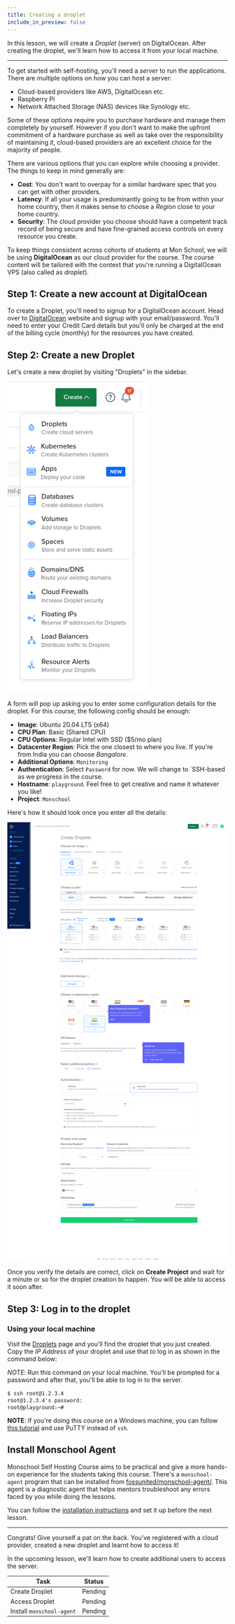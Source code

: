 ```yaml
---
title: Creating a droplet
include_in_preview: false
---
```


In this lesson, we will create a _Droplet_ (server) on DigitalOcean. After creating the droplet, we'll learn how to access it from your local machine.

---

To get started with self-hosting, you'll need a _server_ to run the applications. There are multiple options on how you can host a server:

- Cloud-based providers like AWS, DigitalOcean etc.
- Raspberry Pi
- Network Attached Storage (NAS) devices like Synology etc.

Some of these options require you to purchase hardware and manage them completely by yourself. However if you don't want to make the upfront commitment of a hardware purchase as well as take over the responsibility of maintaining it, cloud-based providers are an excellent choice for the majority of people.

There are various options that you can explore while choosing a provider. The things to keep in mind generally are:

- **Cost**: You don't want to overpay for a similar hardware spec that you can get with other providers.
- **Latency**: If all your usage is predominantly going to be from within your home country, then it makes sense to choose a _Region_ close to your home country.
- **Security**: The cloud provider you choose should have a competent track record of being secure and have fine-grained access controls on every resource you create.

To keep things consistent across cohorts of students at Mon School, we will be using **DigitalOcean** as our cloud provider for the course. The course content will be tailored with the context that you're running a DigitalOcean VPS (also called as _droplet_).

## Step 1: Create a new account at DigitalOcean

To create a Droplet, you'll need to signup for a DigitalOcean account. Head over to [DigitalOcean](https://www.digitalocean.com/) website and signup with your email/password. You'll need to enter your Credit Card details but you'll only be charged at the end of the billing cycle (monthly) for the resources you have created.

## Step 2: Create a new Droplet

Let's create a new droplet by visiting "Droplets" in the sidebar.

![img](./img/create_droplet_toggle.png)

A form will pop up asking you to enter some configuration details for the droplet. For this course, the following config should be enough:

- **Image**: Ubuntu 20.04 LTS (x64)
- **CPU Plan**: Basic (Shared CPU)
- **CPU Options**: Regular Intel with SSD ($5/mo plan)
- **Datacenter Region**: Pick the one closest to where you live. If you're from India you can choose _Bangalore_.
- **Additional Options**: `Monitoring`
- **Authentication**: Select `Password` for now. We will change to `SSH-based as we progress in the course.
- **Hostname**: `playground`. Feel free to get creative and name it whatever you like!
- **Project**: `Monschool`

Here's how it should look once you enter all the details:

![img](./img/create_droplet_form.png)

Once you verify the details are correct, click on **Create Project** and wait for a minute or so for the droplet creation to happen. You will be able to access it soon after.

## Step 3: Log in to the droplet

### Using your local machine

Visit the [Droplets](https://cloud.digitalocean.com/droplets?i=a49aab) page and you'll find the droplet that you just created. Copy the _IP Address_ of your droplet and use that to log in as shown in the command below:

_NOTE_: Run this command on your local machine. You'll be prompted for a password and after that, you'll be able to log in to the server.

```
$ ssh root@1.2.3.4
root@1.2.3.4's password:
root@playground:~#
```

**NOTE**: If you're doing this course on a Windows machine, you can follow [this tutorial](https://docs.digitalocean.com/products/droplets/how-to/connect-with-ssh/putty/) and use PuTTY instead of `ssh`.

## Install Monschool Agent

Monschool Self Hosting Course aims to be practical and give a more hands-on experience for the students taking this course. There's a `monschool-agent` program that can be installed from [fossunited/monschool-agent/](https://github.com/fossunited/monschool-agent/). This agent is a diagnostic agent that helps mentors troubleshoot any errors faced by you while doing the lessons.

You can follow the [installation instructions](https://github.com/fossunited/monschool-agent/#install) and set it up before the next lesson.

---

Congrats! Give yourself a pat on the back. You've registered with a cloud provider, created a new droplet and learnt how to access it!

In the upcoming lesson, we'll learn how to create additional users to access the server.

| Task     |      Status      |
|----------|:-------------:|
| Create Droplet |  Pending      |
| Access Droplet |    Pending   |
| Install `monschool-agent` | Pending |
